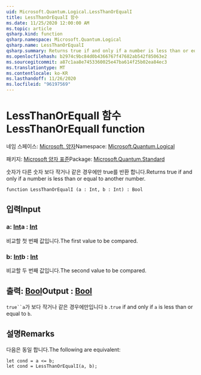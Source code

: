 ```yaml
---
uid: Microsoft.Quantum.Logical.LessThanOrEqualI
title: LessThanOrEqualI 함수
ms.date: 11/25/2020 12:00:00 AM
ms.topic: article
qsharp.kind: function
qsharp.namespace: Microsoft.Quantum.Logical
qsharp.name: LessThanOrEqualI
qsharp.summary: Returns true if and only if a number is less than or equal to another number.
ms.openlocfilehash: b2974c9bc84d0b4366767f47682ab542f85063e2
ms.sourcegitcommit: a87c1aa8e7453360025e47ba614f25b02ea84ec3
ms.translationtype: MT
ms.contentlocale: ko-KR
ms.lasthandoff: 11/26/2020
ms.locfileid: "96197569"
---
```

# <a name="lessthanorequali-function"></a><span data-ttu-id="82e33-102">LessThanOrEqualI 함수</span><span class="sxs-lookup"><span data-stu-id="82e33-102">LessThanOrEqualI function</span></span>

<span data-ttu-id="82e33-103">네임 스페이스: [Microsoft. 양자](xref:Microsoft.Quantum.Logical)</span><span class="sxs-lookup"><span data-stu-id="82e33-103">Namespace: [Microsoft.Quantum.Logical](xref:Microsoft.Quantum.Logical)</span></span>

<span data-ttu-id="82e33-104">패키지: [Microsoft 양자 표준](https://nuget.org/packages/Microsoft.Quantum.Standard)</span><span class="sxs-lookup"><span data-stu-id="82e33-104">Package: [Microsoft.Quantum.Standard](https://nuget.org/packages/Microsoft.Quantum.Standard)</span></span>


<span data-ttu-id="82e33-105">숫자가 다른 숫자 보다 작거나 같은 경우에만 true를 반환 합니다.</span><span class="sxs-lookup"><span data-stu-id="82e33-105">Returns true if and only if a number is less than or equal to another number.</span></span>

```qsharp
function LessThanOrEqualI (a : Int, b : Int) : Bool
```


## <a name="input"></a><span data-ttu-id="82e33-106">입력</span><span class="sxs-lookup"><span data-stu-id="82e33-106">Input</span></span>

### <a name="a--int"></a><span data-ttu-id="82e33-107">a: [Int](xref:microsoft.quantum.lang-ref.int)</span><span class="sxs-lookup"><span data-stu-id="82e33-107">a : [Int](xref:microsoft.quantum.lang-ref.int)</span></span>

<span data-ttu-id="82e33-108">비교할 첫 번째 값입니다.</span><span class="sxs-lookup"><span data-stu-id="82e33-108">The first value to be compared.</span></span>


### <a name="b--int"></a><span data-ttu-id="82e33-109">b: [Int](xref:microsoft.quantum.lang-ref.int)</span><span class="sxs-lookup"><span data-stu-id="82e33-109">b : [Int](xref:microsoft.quantum.lang-ref.int)</span></span>

<span data-ttu-id="82e33-110">비교할 두 번째 값입니다.</span><span class="sxs-lookup"><span data-stu-id="82e33-110">The second value to be compared.</span></span>



## <a name="output--bool"></a><span data-ttu-id="82e33-111">출력: [Bool](xref:microsoft.quantum.lang-ref.bool)</span><span class="sxs-lookup"><span data-stu-id="82e33-111">Output : [Bool](xref:microsoft.quantum.lang-ref.bool)</span></span>

<span data-ttu-id="82e33-112">`true``a`가 보다 작거나 같은 경우에만입니다 `b` .</span><span class="sxs-lookup"><span data-stu-id="82e33-112">`true` if and only if `a` is less than or equal to `b`.</span></span>

## <a name="remarks"></a><span data-ttu-id="82e33-113">설명</span><span class="sxs-lookup"><span data-stu-id="82e33-113">Remarks</span></span>

<span data-ttu-id="82e33-114">다음은 동일 합니다.</span><span class="sxs-lookup"><span data-stu-id="82e33-114">The following are equivalent:</span></span>

```Q#
let cond = a <= b;
let cond = LessThanOrEqualI(a, b);
```